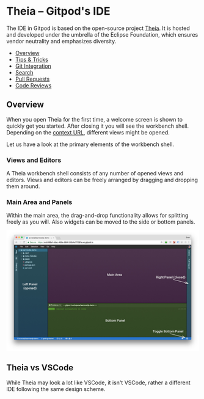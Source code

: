 # Theia – Gitpod's IDE

The IDE in Gitpod is based on the open-source project [Theia](https://theia-ide.org). It is hosted
and developed under the umbrella of the Eclipse Foundation, which ensures vendor neutrality and
emphasizes diversity.

  * [Overview](#overview)
  * [Tips & Tricks](/docs/tips-and-tricks/)
  * [Git Integration](/docs/git/)
  * [Search](/docs/search/)
  * [Pull Requests](/docs/pull-requests/)
  * [Code Reviews](/docs/code-reviews/)

## Overview

When you open Theia for the first time, a welcome screen is shown to quickly get you started. After
closing it you will see the workbench shell. Depending on the
[context URL](/docs/context-urls/), different views might be opened.

Let us have a look at the primary elements of the workbench shell.

### Views and Editors

A Theia workbench shell consists of any number of opened views and editors. Views and editors can be
freely arranged by dragging and dropping them around.

### Main Area and Panels

Within the main area, the drag-and-drop functionality allows for splitting freely as you will. Also
widgets can be moved to the side or bottom panels.

![](./images/workbench-shell.jpg)

## Theia vs VSCode

While Theia may look a lot like VSCode, it isn't VSCode, rather a different IDE following the same design scheme.
